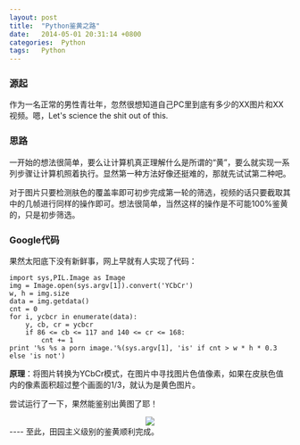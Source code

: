 ```yaml
---
layout: post
title:  "Python鉴黄之路"
date:   2014-05-01 20:31:14 +0800
categories:  Python 
tags:   Python
---
```


### 源起

作为一名正常的男性青壮年，忽然很想知道自己PC里到底有多少的XX图片和XX视频。嗯，Let's science the shit out of this.

### 思路

一开始的想法很简单，要么让计算机真正理解什么是所谓的“黄”，要么就实现一系列步骤让计算机照着执行。显然第一种方法好像还挺难的，那就先试试第二种吧。

对于图片只要检测肤色的覆盖率即可初步完成第一轮的筛选，视频的话只要截取其中的几帧进行同样的操作即可。想法很简单，当然这样的操作是不可能100%鉴黄的，只是初步筛选。

### Google代码

果然太阳底下没有新鲜事，网上早就有人实现了代码：

	import sys,PIL.Image as Image
	img = Image.open(sys.argv[1]).convert('YCbCr')
	w, h = img.size
	data = img.getdata()
	cnt = 0
	for i, ycbcr in enumerate(data):
	    y, cb, cr = ycbcr
	    if 86 <= cb <= 117 and 140 <= cr <= 168:
	        cnt += 1
	print '%s %s a porn image.'%(sys.argv[1], 'is' if cnt > w * h * 0.3 else 'is not')

**原理**：将图片转换为YCbCr模式，在图片中寻找图片色值像素，如果在皮肤色值内的像素面积超过整个画面的1/3，就认为是黄色图片。

尝试运行了一下，果然能鉴别出黄图了耶！

<div align="center"><img src="https://ws1.sinaimg.cn/large/692c25ffgy1fqzb9ledslj20dc0dcjru.jpg"/></div>
----
至此，田园主义级别的鉴黄顺利完成。
